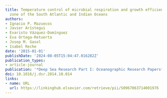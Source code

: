```yaml
---
title: Temperature control of microbial respiration and growth efficiency in the mesopelagic
  zone of the South Atlantic and Indian Oceans
authors:
- Ignacio P. Mazuecos
- Javier Arístegui
- Evaristo Vázquez-Domínguez
- Eva Ortega-Retuerta
- Josep M. Gasol
- Isabel Reche
date: '2015-01-01'
publishDate: '2024-08-05T15:04:47.016282Z'
publication_types:
- article-journal
publication: '*Deep Sea Research Part I: Oceanographic Research Papers*'
doi: 10.1016/j.dsr.2014.10.014
links:
- name: URL
  url: https://linkinghub.elsevier.com/retrieve/pii/S0967063714001976
---
```

